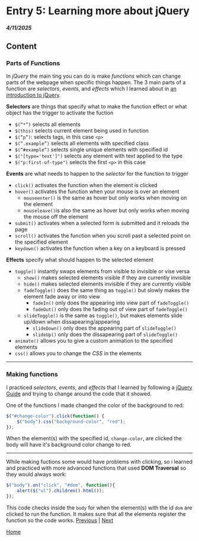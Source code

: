 # Entry 5: Learning more about jQuery
##### 4/11/2025

## Content

### Parts of Functions

In _jQuery_ the main ting you can do is make _functions_ which can change parts of the webpage when specific things happen. The 3 main parts of a function are _selectors_, _events_, and _effects_ which I learned about in [an introduction to jQuery](https://www.digitalocean.com/community/tutorials/an-introduction-to-jquery).

**Selectors** are things that specify what to make the function effect or what object has the trigger to activate the fuction
* `$(“*”)` selects all elements
* `$(this)` selects current element being used in function
* `$(“p”)`: selects tags, in this case `<p>`
* `$(“.example”)` selects all elements with specified class
* `$(“#example”)` selects single unique elements with specified id
* `$("[type='text']")` selects any element with text applied to the type
* `$("p:first-of-type")` selects the first `<p>` in this case

**Events** are what needs to happen to the _selector_ for the function to trigger
* `click()` activates the function when the element is clicked
* `hover()` activates the function when your mouse is over an element
    * `mouseenter()` is the same as hover but only works when moving on the element
    * `mouseleave()`is also the same as hover but only works when moving the mouse off the element
* `submit()` activates when a selected form is submitted and it reloads the page
* `scroll()` activates the function when you scroll past a selected point on the specified element
* `keydown()` activates the function when a key on a keyboard is pressed

**Effects** specify what should happen to the selected element
* `toggle()` instantly swaps elements from visible to invisible or vise versa
    * `show()` makes selected elements visible if they are currently invisible
    * `hide()` makes selected elements invisible if they are currently visible
    * `fadeToggle()` does the same thing as `toggle()` but slowly makes the element fade away or into view
        * `fadeIn()` only does the appearing into view part of `fadeToggle()`
        * `fadeOut()` only does the fading out of view part of `fadeToggle()`
    * `slideToggle()` is the same as `toggle()`, but makes elements slide up/down when dissapearing/appearing
        * `slideDown()` only does the appearing part of `slideToggle()`
        * `slideUp()` only does the dissapearing part of `slideToggle()`
* `animate()` allows you to give a custom animation to the specified elements
* `css()` allows you to change the _CSS_ in the elements

---

### Making functions

I practiced _selectors_, _events_, and _effects_ that I learned by following a [jQuery Guide](https://www.youtube.com/watch?v=Q7Nwq7319X4) and trying to change around the code that it showed.

One of the functions I made changed the color of the background to red:

```js
$("#change-color").click(function() {
    $("body").css("background-color", "red");
});
```
When the element(s) with the specified id, `change-color`, are clicked the body will have it's background color change to red.

---

While making fuctions some would have problems with clicking, so i learned and practiced with more advanced functions that used **DOM Traversal** so they would always work:
```js
$("body").on("click", "#dom", function(){
    alert($("ul").children().html());
});
```
This code checks inside the `body` for when the element(s) with the id `dom` are clicked to run the function. It makes sure that all the elements register the function so the code works.
[Previous](entry04.md) | [Next](entry06.md)

[Home](../README.md)
